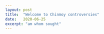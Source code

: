 ```yaml
---
layout: post
title:  "Welcome to Chinmoy controversies"
date:   2020-06-25
excerpt: "am whom sought"
---
```

